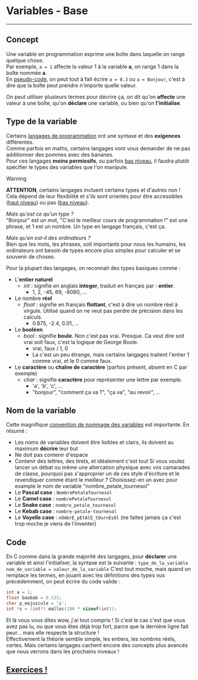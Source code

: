 # Variables - Base
---
## Concept
Une variable en programmation exprime une boîte dans laquelle on range quelque chose.\
Par exemple, `a = 1` affecte la valeur 1 à la variable **a**, on range 1 dans la boîte nommée **a**.\
En [pseudo-code](/definitions/pseudo-code.md), on peut tout à fait écrire `a = 0.3` ou `a = Bonjour`, c'est à dire que la boîte peut prendre n'importe quelle valeur.

On peut utiliser plusieurs termes pour décrire ça, on dit qu'on **affecte** une valeur à une boîte, qu'on **déclare** une variable, ou bien qu'on **l'initialise**.

## Type de la variable
Certains [langages de programmation](/definitions/langages_de_programmation.md) ont une syntaxe et des **exigences** différentes.\
Comme parfois en maths, certains langages vont vous demander de ne pas additionner des pommes avec des bananes.\
Pour ces langages **moins permissifs**, ou parfois [bas niveau](/definitions/bas_niveau.md), il faudra plutôt spécifier le types des variables que l'on manipule.

> [!WARNING]
> **ATTENTION**, certains langages incluent certains types et d'autres non ! Cela dépend de leur flexibilité et s'ils sont orientés pour être accessibles ([haut niveau](/definitions/haut_niveau.md)) ou pas ([bas niveau](/definitions/bas_niveau.md)).

*Mais qu'est ce qu'un type ?*\
"Bonjour" est un mot, "C'est le meilleur cours de programmation !" est une phrase, et 1 est un nombre. Un type en langage français, c'est ça.

*Mais qu'en est-il des ordinateurs ?*\
Bien que les mots, les phrases, soit importants pour nous les humains, les ordinateurs ont besoin de types encore plus simples pour calculer et se souvenir de choses.

Pour la plupart des langages, on reconnait des types basiques comme :
- L'**entier naturel**
	- *int* : signifie en anglais **integer**, traduit en français par : **entier**.
		- 1, 2, -45, 69, -8080, ...
- Le nombre **réel**
	- *float* : signifie en français **flottant**, c'est à dire un nombre réel à virgule. Utilisé quand on ne veut pas perdre de précision dans les calculs.
		- 0.875, -2.4, 0.01, ...
- Le **booléen**
	- *bool* : signifie **boule**. Non c'est pas vrai. Presque. Ca veut dire soit vrai soit faux, c'est la logique de George Boole.
		- vrai, faux / 1, 0
		- La c'est un peu étrange, mais certains langages traitent l'entier 1 comme vrai, et le 0 comme faux.
- Le **caractère** ou **chaîne de caractère** (parfois présent, absent en C par exemple)
	- *char* : signifie **caractère** pour représenter une lettre par exemple.
		- 'a', 'b', 'c', ...
		- "bonjour", "comment ça va ?", "ça va", "au revoir", ...

## Nom de la variable
Cette magnifique [convention de nommage des variables](https://en.wikipedia.org/wiki/Naming_convention_(programming)) est importante. En résumé :
- Les noms de variables doivent être lisibles et clairs, ils doivent au maximum **décrire** leur but
- Ne doit pas contenir d'espace
- Contenir des lettres, des tirets, et idéalement c'est tout
Si vous voulez lancer un débat ou même une altercation physique avec vos camarades de classe, pourquoi pas s'approprier un de ces style d'écriture et le revendiquer comme étant le meilleur ? Choisissez-en un avec pour example le nom de variable "nombre_petale_tournesol"
- Le **Pascal case** : `NombrePetaleTournesol`
- Le **Camel case** : `nombrePetaleTournesol`
- Le **Snake case** : `nombre_petale_tournesol`
- Le **Kebab case** : `nombre-petale-tournesol`
- Le **Voyelle case** : `nOmbrE_pEtAlE_tOurnEsOl` (ne faites jamais ça c'est trop moche je viens de l'inventer)

## Code
En C comme dans la grande majorité des langages, pour **déclarer** une variable et ainsi l'initialiser, la syntaxe est la suivante :
`type_de_la_variable nom_de_variable = valeur_de_la_variable`
C'est tout moche, mais quand on remplace les termes, en jouant avec les définitions des types vus précédemment, on peut écrire du code valide :
```c
int a = 1;
float baobab = 0.123;
char p_majuscule = 'p';
int *s = (int*) malloc(100 * sizeof(int));
```
Et là vous vous dites wow, j'ai tout compris ! Si c'est le cas c'est que vous avez pas lu, ou que vous êtes déjà trop fort, parce que la dernière ligne fait peur... mais elle respecte la structure !\
Effectivement la théorie semble simple, les entiers, les nombres réels, certes. Mais certains langages cachent encore des concepts plus avancés que nous verrons dans les prochains niveaux !
## [Exercices !](datatypes/EXERCICE_variables_lvl_1.md)
